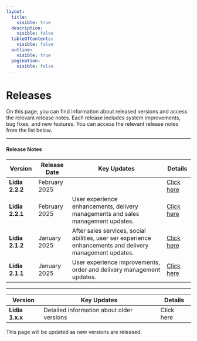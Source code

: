 ```yaml
---
layout:
  title:
    visible: true
  description:
    visible: false
  tableOfContents:
    visible: false
  outline:
    visible: true
  pagination:
    visible: false
---
```


# Releases

On this page, you can find information about released versions and access the relevant release notes. Each release includes system improvements, bug fixes, and new features. You can access the relevant release notes from the list below.

***

#### Release Notes

| Version         | Release Date  | Key Updates                                                                                               | Details                                    |
| --------------- | ------------- | --------------------------------------------------------------------------------------------------------- | ------------------------------------------ |
| **Lidia 2.2.2** | February 2025 |                                                                                                           | [Click here](lidia-2.2.x-release-notes.md) |
| **Lidia 2.2.1** | February 2025 | User experience enhancements, delivery managements and sales management updates.                          | [Click here](lidia-2.2.x-release-notes.md) |
| **Lidia 2.1.2** | January 2025  | After sales services, social abilities, user ser experience enhancements and delivery management updates. | [Click here](lidia-2.1.x-release-notes.md) |
| **Lidia 2.1.1** | January 2025  | User experience improvements, order and delivery management updates.                                      | [Click here](lidia-2.1.x-release-notes.md) |

***

| Version         | Key Updates                               | Details    |
| --------------- | ----------------------------------------- | ---------- |
| **Lidia 1.x.x** | Detailed information about older versions | Click here |

This page will be updated as new versions are released.
